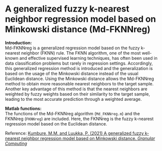 # A generalized fuzzy k-nearest neighbor regression model based on Minkowski distance (Md-FKNNreg)

**Introduction:** <br/>
Md-FKNNreg is a generalized regression model based on the fuzzy k-nearest neighbor (FKNN) rule. The FKNN algorithm, one of the most well-known and effective supervised learning techniques, has often been used in data classification problems but rarely in regression settings. Accordingly, this generalized regression method is introduced and the generalization is based on the usage of the Minkowski distance instead of the usual Euclidean distance. Using the Minkowski distance allows the Md-FKNNreg method to obtain more reasonable nearest neighbors to the target sample. Another key advantage of this method is that the nearest neighbors are weighted by fuzzy weights based on their similarity to the target sample, leading to the most accurate prediction through a weighted average. 

**Matlab functions:** <br/>
The functions of the Md-FKNNreg algorithm (`Md_FKNNreg.m`) and the FKNNreg (`FKNNreg`) are included. Here, the FKNNreg is the fuzzy k-nearest regression model based on the Euclidean distance. 


Reference:
    [Kumbure, M.M. and Luukka, P. (2021) A generalized fuzzy k-nearest neighbor regression model based on Minkowski distance. *Granular Computing*](https://doi.org/10.1007/s41066-021-00288-w)<br/>
<br/>


